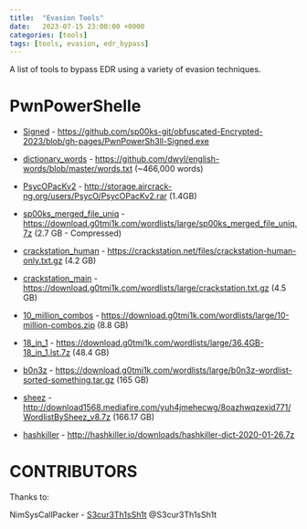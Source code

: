 ```yaml
---
title:  "Evasion Tools"
date:   2023-07-15 23:00:00 +0000
categories: [tools]
tags: [tools, evasion, edr_bypass]
---
```


A list of tools to bypass EDR using a variety of evasion techniques.




PwnPowerShelle
=========


* [Signed] - https://github.com/sp00ks-git/obfuscated-Encrypted-2023/blob/gh-pages/PwnPowerSh3ll-Signed.exe


* [dictionary_words] - https://github.com/dwyl/english-words/blob/master/words.txt (~466,000 words)   
* [PsycOPacKv2] - http://storage.aircrack-ng.org/users/PsycO/PsycOPacKv2.rar (1.4GB)   
* [sp00ks_merged_file_uniq] - https://download.g0tmi1k.com/wordlists/large/sp00ks_merged_file_uniq.7z (2.7 GB - Compressed)   
* [crackstation_human] - https://crackstation.net/files/crackstation-human-only.txt.gz (4.2 GB)   
* [crackstation_main] - https://download.g0tmi1k.com/wordlists/large/crackstation.txt.gz (4.5 GB)   
* [10_million_combos] - https://download.g0tmi1k.com/wordlists/large/10-million-combos.zip (8.8 GB)   
* [18_in_1] - https://download.g0tmi1k.com/wordlists/large/36.4GB-18_in_1.lst.7z (48.4 GB)   
* [b0n3z] - https://download.g0tmi1k.com/wordlists/large/b0n3z-wordlist-sorted-something.tar.gz (165 GB)   
* [sheez] - http://download1568.mediafire.com/yuh4jmehecwg/8oazhwqzexid771/WordlistBySheez_v8.7z (166.17 GB)   
* [hashkiller] - http://hashkiller.io/downloads/hashkiller-dict-2020-01-26.7z   

[Signed]: https://github.com/sp00ks-git/obfuscated-Encrypted-2023/blob/gh-pages/PwnPowerSh3ll-Signed.exe   


[rocktastic12a]: http://www.mediafire.com/file/9tf3n2d45tgktq1/Rocktastic12a.7z/file
[dictionary_words]: https://github.com/dwyl/english-words/blob/master/words.txt   
[PsycOPacKv2]: http://storage.aircrack-ng.org/users/PsycO/PsycOPacKv2.rar
[sp00ks_merged_file_uniq]: https://download.g0tmi1k.com/wordlists/large/sp00ks_merged_file_uniq.7z   
[crackstation_human]: https://crackstation.net/files/crackstation-human-only.txt.gz   
[crackstation_main]: https://download.g0tmi1k.com/wordlists/large/crackstation.txt.gz   
[10_million_combos]: https://download.g0tmi1k.com/wordlists/large/10-million-combos.zip   
[18_in_1]: https://download.g0tmi1k.com/wordlists/large/36.4GB-18_in_1.lst.7z
[b0n3z]: https://download.g0tmi1k.com/wordlists/large/b0n3z-wordlist-sorted-something.tar.gz   
[sheez]: http://download1568.mediafire.com/yuh4jmehecwg/8oazhwqzexid771/WordlistBySheez_v8.7z   
[hashkiller]: http://hashkiller.io/downloads/hashkiller-dict-2020-01-26.7z   


CONTRIBUTORS
============

Thanks to:

NimSysCallPacker - [S3cur3Th1sSh1t] @S3cur3Th1sSh1t


[S3cur3Th1sSh1t]: https://github.com/S3cur3Th1sSh1t
